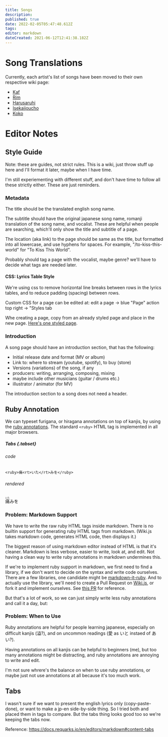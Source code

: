 ```yaml
---
title: Songs
description: 
published: true
date: 2022-02-05T05:47:48.612Z
tags: 
editor: markdown
dateCreated: 2021-06-12T12:41:38.182Z
---
```


# Song Translations

Currently, each artist's list of songs have been moved to their own respective wiki page:

- [Kaf](/people/virtual/kaf#songs)
- [Rim](/people/virtual/rim#songs)
- [Harusaruhi](/people/virtual/Harusaruhi#songs)
- [Isekaijoucho](/people/virtual/isekaijoucho#songs)
- [Koko](/people/virtual/koko#songs)

<!-- old section, preserved for now while reorganizing
## Kaf

-   [魔女 | majo | Witch](/song-lyrics/majo)
-   [雛鳥 | Hina Dori | Baby Bird](/song-lyrics/baby-bird)
-   [痛みを | Itami Wo | Through the Pain](/song-lyrics/through-the-pain)
-   [花女 | Hanna Onna | Flower Girl](/song-lyrics/flower-girl)

## RIM

-   [法螺話 | Tall Story](/song-lyrics/tall-story)
-   [胎児に月はキスをしない | The Moon Not Kiss the Foetation](/song-lyrics/the-moon-not-kiss-the-foetation)

### NEW ROMANCER

RIM's 1st album, released on 21 Jul 2021.

1.  ピロウトーク | Pillow Talk
2.  [ラヴソング | Love Song](/song-lyrics/love-song)
3.  [さみしいひと | Lonely Person](/song-lyrics/lonely-person)
4.  [宿木 | Mistletoe](/song-lyrics/mistletoe)
5.  [いたいよ | It Hurts](/song-lyrics/it-hurts)
6.  甘美な無法 | Luscious Lawless
7.  食虫植物 | Carnivorous Plant
8.  胎児に月はキスをしない | The Moon Not Kiss the Foetation
9.  [NEUROMANCE](/song-lyrics/neuromance)
10.  ユーエンミー | You and Me
11.  クライベイビー | Cry Baby
12.  [魔的 feat. 花譜 | Magical feat. Kaf](/song-lyrics/magical)
13.  [やさしくしないで | Don't be Kind to Me](/song-lyrics/dont-be-kind-to-me)
14.  十九月 | 19 - Month

## koko

-   [この世界に口づけを | To Kiss This World](/song-lyrics/to-kiss-this-world)
-->

# Editor Notes

## Style Guide

Note: these are guides, not strict rules. This is a wiki, just throw stuff up here and I'll format it later, maybe when I have time.

I'm still experiementing with different stuff, and don't have time to follow all these strictly either. These are just reminders.

### Metadata

The title should be the translated english song name.

The subtitle should have the original japanese song name, romanji translation of the song name, and vocalist. These are helpful when people are searching, which'll only show the title and subtitle of a page.

The location (aka link) to the page should be same as the title, but formatted into all lowercase, and use hyphens for spaces. For example, "/to-kiss-this-world" for "To Kiss This World".

Probably should tag a page with the vocalist, maybe genre? we'll have to decide what tags are needed later.

#### CSS: Lyrics Table Style

We're using css to remove horizontal line breaks between rows in the lyrics tables, and to reduce padding (spacing) between rows.

Custom CSS for a page can be edited at: edit a page -> blue "Page" action top right -> "Styles tab

Whe creating a page, copy from an already styled page and place in the new page. [Here's one styled page](/song-lyrics/to-kiss-this-world).

### Introduction

A song page should have an introduction section, that has the following:

-   Initial release date and format (MV or album)
-   Link to: where to stream (youtube, spotify), to buy (store)
-   Versions (variations) of the song, if any
-   producers: writing, arranging, composing, mixing
-   maybe include other musicians (guitar / drums etc.)
-   illustrator / animator (for MV)

The introduction section to a song does not need a header.

## Ruby Annotation

We can typeset furigana, or hiragana annotations on top of kanjis, by using the [ruby annotations](https://developer.mozilla.org/en-US/docs/Web/HTML/Element/ruby). The standard `<ruby>` HTML tag is implemented in all major browsers.

##### Tabs {.tabset}

###### code

```
<ruby>痛<rt>いた</rt>みを</ruby>
```

###### rendered

<ruby>痛<rt>いた</rt>みを</ruby>

### Problem: Markdown Support

We have to write the raw ruby HTML tags inside markdown. There is no builtin support for generating ruby HTML tags from markdown. (Wiki.js takes markdown code, generates HTML code, then displays it.)

The biggest reason of using markdown editor instead of HTML is that it's cleaner. Markdown is less verbose, easier to write, look at, and edit. Not having a clean way to write ruby annotations in markdown undermines this.

If we're to implement ruby support in markdown, we first need to find a library, if we don't want to decide on the syntax and write code ourselves. There are a few libraries, one candidate might be [markdown-it-ruby](https://github.com/n-inja/markdown-it-ruby). And to actually use the library, we'll need to create a Pull Request on [Wiki.js](https://github.com/Requarks/wiki), or fork it and implement ourselves. See [this PR](https://github.com/Requarks/wiki/pull/2126/files) for reference.

But that's a lot of work, so we can just simply write less ruby annotations and call it a day, but:

### Problem: When to Use

Ruby annotations are helpful for people learning japanese, especially on difficult kanjis (溢?), and on uncommon readings (愛 as いと instaed of あい?).

Having annotations on all kanjis can be helpful to beginners (me), but too many annotations might be distracting, and ruby annotations are annoying to write and edit.

I'm not sure whrere's the balance on when to use ruby annotations, or maybe just not use annotations at all because it's too much work.

## Tabs

I wasn't sure if we want to present the english lyrics only (copy-paste-done), or want to make a jp-en side-by-side thing. So I tried both and placed them in tags to compare. But the tabs thing looks good too so we're keeping the tabs now.

Reference: https://docs.requarks.io/en/editors/markdown#content-tabs